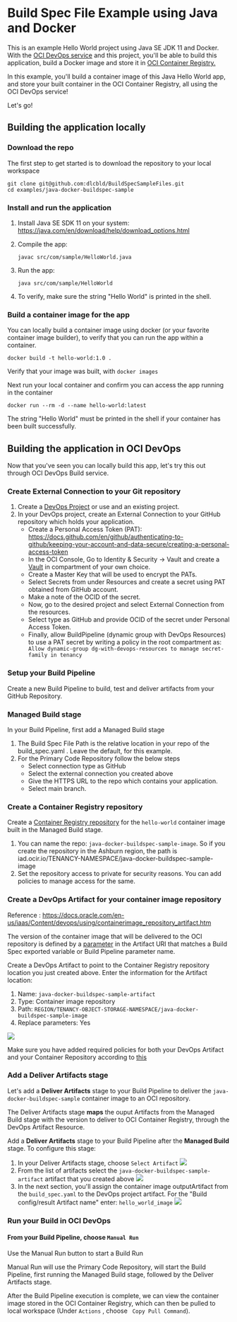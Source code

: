 # Build Spec File Example using Java and Docker

This is an example Hello World project using Java SE JDK 11 and Docker. With the [OCI DevOps service](https://www.oracle.com/devops/devops-service/) and this project, you'll be able to build this application, build a Docker image and store it in [OCI Container Registry.](https://docs.oracle.com/en-us/iaas/Content/Registry/Concepts/registryoverview.htm)

In this example, you'll build a container image of this Java Hello World app, and store your built container in the OCI Container Registry,  all using the OCI DevOps service!

Let's go!

## Building the application locally

### Download the repo
The first step to get started is to download the repository to your local workspace

```shell
git clone git@github.com:dlcbld/BuildSpecSampleFiles.git
cd examples/java-docker-buildspec-sample
```

### Install and run the application

1. Install Java SE SDK 11 on your system: https://java.com/en/download/help/download_options.html
2. Compile the app: 
   
   ```javac src/com/sample/HelloWorld.java```
3. Run the app:
   
    ```java src/com/sample/HelloWorld```
4. To verify, make sure the string "Hello World" is printed in the shell.

### Build a container image for the app
You can locally build a container image using docker (or your favorite container image builder), to verify that you can run the app within a container.

```
docker build -t hello-world:1.0 .
```

Verify that your image was built, with `docker images`

Next run your local container and confirm you can access the app running in the container
```
docker run --rm -d --name hello-world:latest
```

The string "Hello World" must be printed in the shell if your container has been built successfully.

## Building the application in OCI DevOps
Now that you've seen you can locally build this app, let's try this out through OCI DevOps Build service.

### Create External Connection to your Git repository 

1. Create a [DevOps Project](https://docs.oracle.com/en-us/iaas/Content/devops/using/devops_projects.htm) or use and an existing project. 
2. In your DevOps project, create an External Connection to your GitHub repository which holds your application.
   - Create a Personal Access Token (PAT): https://docs.github.com/en/github/authenticating-to-github/keeping-your-account-and-data-secure/creating-a-personal-access-token
   - In the OCI Console, Go to Identity & Security -> Vault and create a [Vault]( https://docs.oracle.com/en-us/iaas/Content/KeyManagement/Concepts/keyoverview.htm) in compartment of your own choice.
   - Create a Master Key that will be used to encrypt the PATs. 
   - Select Secrets from under Resources and create a secret using PAT obtained from GitHub account.
   - Make a note of the OCID of the secret.
   - Now, go to the desired project and select External Connection from the resources.
   - Select type as GitHub and provide OCID of the secret under Personal Access Token.
   - Finally, allow BuildPipeline (dynamic group with DevOps Resources) to use a PAT secret by writing a policy in the root compartment as: ``` Allow dynamic-group dg-with-devops-resources to manage secret-family in tenancy```

### Setup your Build Pipeline
Create a new Build Pipeline to build, test and deliver artifacts from your GitHub Repository.

### Managed Build stage
In your Build Pipeline, first add a Managed Build stage
1. The Build Spec File Path is the relative location in your repo of the build_spec.yaml . Leave the default, for this example.
2. For the Primary Code Repository follow the below steps
    - Select connection type as GitHub
    - Select the external connection you created above
    - Give the HTTPS URL to the repo which contains your application.
    - Select main branch.
    
### Create a Container Registry repository
Create a [Container Registry repository](https://docs.oracle.com/en-us/iaas/Content/Registry/Tasks/registrycreatingarepository.htm) for the `hello-world` container image built in the Managed Build stage.
1. You can name the repo: `java-docker-buildspec-sample-image`. So if you create the repository in the Ashburn region, the path is iad.ocir.io/TENANCY-NAMESPACE/java-docker-buildspec-sample-image
2. Set the repository access to private for security reasons. You can add policies to manage access for the same.


### Create a DevOps Artifact for your container image repository
Reference :  https://docs.oracle.com/en-us/iaas/Content/devops/using/containerimage_repository_artifact.htm

The version of the container image that will be delivered to the OCI repository is defined by a [parameter](https://docs.oracle.com/en-us/iaas/Content/devops/using/configuring_parameters.htm) in the Artifact URI that matches a Build Spec exported variable or Build Pipeline parameter name.

Create a DevOps Artifact to point to the Container Registry repository location you just created above. Enter the information for the Artifact location:
1. Name: `java-docker-buildspec-sample-artifact`
1. Type: Container image repository
1. Path: `REGION/TENANCY-OBJECT-STORAGE-NAMESPACE/java-docker-buildspec-sample-image`
1. Replace parameters: Yes

<img src="./assets/Create DevOps Artifact.png" />

Make sure you have added required policies for both your DevOps Artifact and your Container Repository according to [this](https://docs.oracle.com/en-us/iaas/Content/Identity/Reference/registrypolicyreference.htm)

### Add a Deliver Artifacts stage
Let's add a **Deliver Artifacts** stage to your Build Pipeline to deliver the `java-docker-buildspec-sample` container image to an OCI repository.

The Deliver Artifacts stage **maps** the ouput Artifacts from the Managed Build stage with the version to deliver to OCI Container Registry, through the DevOps Artifact Resource.

Add a **Deliver Artifacts** stage to your Build Pipeline after the **Managed Build** stage. To configure this stage:
1. In your Deliver Artifacts stage, choose `Select Artifact`
   <img src="./assets/Final Details in Deliver Artifact Stage.png" />
1. From the list of artifacts select the `java-docker-buildspec-sample-artifact` artifact that you created above
   <img src="./assets/Selecting DevOps Artifact resource.png" />
1. In the next section, you'll assign the  container image outputArtifact from the `build_spec.yaml` to the DevOps project artifact. For the "Build config/result Artifact name" enter: `hello_world_image`
   <img src="./assets/Final Details in Deliver Artifact Stage.png" />


### Run your Build in OCI DevOps

#### From your Build Pipeline, choose `Manual Run`
Use the Manual Run button to start a Build Run

Manual Run will use the Primary Code Repository, will start the Build Pipeline, first running the Managed Build stage, followed by the Deliver Artifacts stage.

After the Build Pipeline execution is complete, we can view the container image stored in the OCI Container Registry, which can then be pulled to local workspace (Under ```Actions``` , choose ``` Copy Pull Command```).


